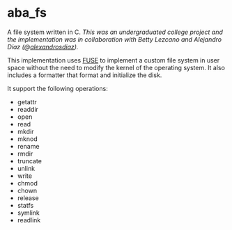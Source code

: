 # aba_fs

A file system written in C.
_This was an undergraduated college project and the implementation was in collaboration with Betty Lezcano and Alejandro Díaz (@[alexandrosdiaz](https://twitter.com/alexandrosdiaz))._

This implementation uses [FUSE](https://en.wikipedia.org/wiki/Filesystem_in_Userspace) to implement a custom file system in user space without the need to modify the kernel of the operating system. It also includes a formatter that format and initialize the disk.

It support the following operations:

* getattr
* readdir
* open
* read
* mkdir
* mknod
* rename
* rmdir
* truncate
* unlink
* write
* chmod
* chown
* release
* statfs
* symlink
* readlink
